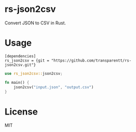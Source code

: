 # rs-json2csv

Convert JSON to CSV in Rust.

# Usage

```
[dependencies]
rs_json2csv = {git = "https://github.com/transparentt/rs-json2csv.git"}
```

```rust
use rs_json2csv::json2csv;

fn main() {
    json2csv("input.json", "output.csv")
}
```

# License

MIT
